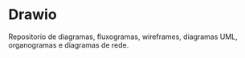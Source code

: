 # Drawio
Repositorio de diagramas,  fluxogramas, wireframes, diagramas UML, organogramas e diagramas de rede.
